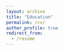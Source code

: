 ```yaml
---
layout: archive
title: "Education"
permalink: /cv/
author_profile: true
redirect_from:
  - /resume
---
```


